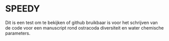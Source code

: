 # SPEEDY

Dit is een test om te bekijken of github bruikbaar is voor het schrijven van de code voor een manuscript rond ostracoda diversiteit en water chemische parameters. 
